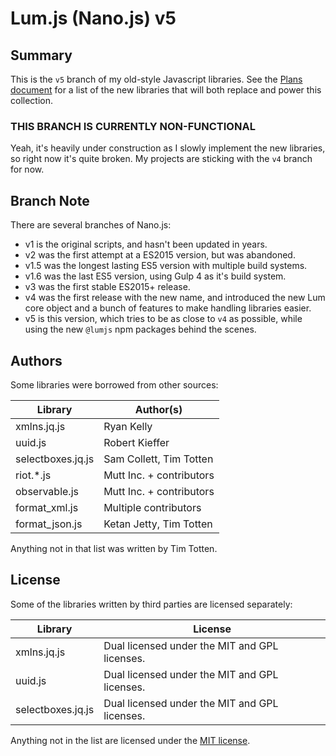 # Lum.js (Nano.js) v5

## Summary

This is the `v5` branch of my old-style Javascript libraries.
See the [Plans document](./PLANS.md) for a list of the new libraries that 
will both replace and power this collection.

### THIS BRANCH IS CURRENTLY NON-FUNCTIONAL

Yeah, it's heavily under construction as I slowly implement the new libraries,
so right now it's quite broken. My projects are sticking with the `v4` branch
for now.

## Branch Note

There are several branches of Nano.js:

* v1 is the original scripts, and hasn't been updated in years.
* v2 was the first attempt at a ES2015 version, but was abandoned.
* v1.5 was the longest lasting ES5 version with multiple build systems.
* v1.6 was the last ES5 version, using Gulp 4 as it's build system.
* v3 was the first stable ES2015+ release.
* v4 was the first release with the new name, and introduced the new Lum core object and a bunch of features to make handling libraries easier.
* v5 is this version, which tries to be as close to `v4` as possible, while using the new `@lumjs` npm packages behind the scenes.

## Authors

Some libraries were borrowed from other sources:

| Library            | Author(s)                           |
| ------------------ | ----------------------------------- |
| xmlns.jq.js        | Ryan Kelly                          |
| uuid.js            | Robert Kieffer                      |
| selectboxes.jq.js  | Sam Collett, Tim Totten             |
| riot.\*.js         | Mutt Inc. + contributors            |
| observable.js      | Mutt Inc. + contributors            |
| format_xml.js      | Multiple contributors               |
| format_json.js     | Ketan Jetty, Tim Totten             |

Anything not in that list was written by Tim Totten.

## License

Some of the libraries written by third parties are licensed separately:

| Library     | License                                             |
| ----------- | --------------------------------------------------- |
| xmlns.jq.js | Dual licensed under the MIT and GPL licenses.       |
| uuid.js     | Dual licensed under the MIT and GPL licenses.       |
| selectboxes.jq.js | Dual licensed under the MIT and GPL licenses. |

Anything not in the list are licensed under the [MIT license](https://spdx.org/licenses/MIT.html).

